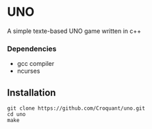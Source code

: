 # UNO
A simple texte-based UNO game written in c++

### Dependencies
* gcc compiler
* ncurses

## Installation

```
git clone https://github.com/Croquant/uno.git
cd uno
make
```

